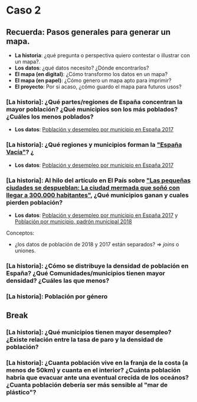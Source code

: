 # Caso 2 

## Recuerda: Pasos generales para generar un mapa. 
* **La historia**: ¿qué pregunta o perspectiva quiero contestar o illustrar con un mapa?.
* **Los datos**: ¿qué datos necesito? ¿Dónde encontrarlos?
* **El mapa (en digital)**: ¿Cómo transformo los datos en un mapa?
* **El mapa (en papel)**: ¿Cómo genero un mapa apto para imprimir?
* **El proyecto**: Por si acaso, ¿cómo guardo el mapa para futuros usos? 


### [La historia]: ¿Qué partes/regiones de España concentran la mayor población? ¿Qué municipios son los más poblados? ¿Cuáles los menos poblados? 

* **Los datos**: [Población y desempleo por municipio en España 2017](Datos/README.md)

### [La historia]: ¿Qué regiones y municipios forman la ["España Vacía"](https://elpais.com/cultura/2016/04/19/babelia/1461071676_157409.html)? ¿

* **Los datos**: [Población y desempleo por municipio en España 2017](Datos/README.md)

### [La historia]: Al hilo del artículo en El País sobre ["Las pequeñas ciudades se despueblan: La ciudad mermada que soñó con llegar a 300.000 habitantes"](https://elpais.com/sociedad/2019/02/05/actualidad/1549335210_628003.html), ¿Qué municipios ganan y cuales pierden población?

* **Los datos**: [Población y desempleo por municipio en España 2017](Datos/README.md) y [Población por municipio, padrón municipal 2018](Datos/README.md)

Conceptos:
* ¿los datos de población de 2018 y 2017 están separados? => *joins* o uniones.

### [La historia]: ¿Cómo se distribuye la densidad de población en España? ¿Qué Comunidades/municipios tienen mayor densidad? ¿Cuáles las que menos? 

### [La historia]: Población por género

## Break

### [La historia]: ¿Qué municipios tienen mayor desempleo? ¿Existe relación entre la tasa de paro y la densidad de población?

### [La historia]: ¿Cuanta población vive en la franja de la costa (a menos de 50km) y cuanta en el interior? ¿Cuánta población habría que evacuar ante una eventual crecida de los oceános? ¿Cuanta población debería ser más sensible al "mar de plástico"?

